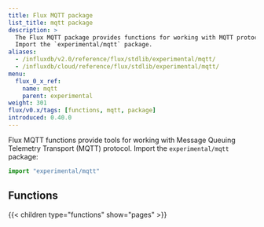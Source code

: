 ```yaml
---
title: Flux MQTT package
list_title: mqtt package
description: >
  The Flux MQTT package provides functions for working with MQTT protocol.
  Import the `experimental/mqtt` package.
aliases:
  - /influxdb/v2.0/reference/flux/stdlib/experimental/mqtt/
  - /influxdb/cloud/reference/flux/stdlib/experimental/mqtt/
menu:
  flux_0_x_ref:
    name: mqtt
    parent: experimental
weight: 301
flux/v0.x/tags: [functions, mqtt, package]
introduced: 0.40.0
---
```


Flux MQTT functions provide tools for working with Message Queuing Telemetry Transport (MQTT) protocol.
Import the `experimental/mqtt` package:

```js
import "experimental/mqtt"
```

## Functions
{{< children type="functions" show="pages" >}}
